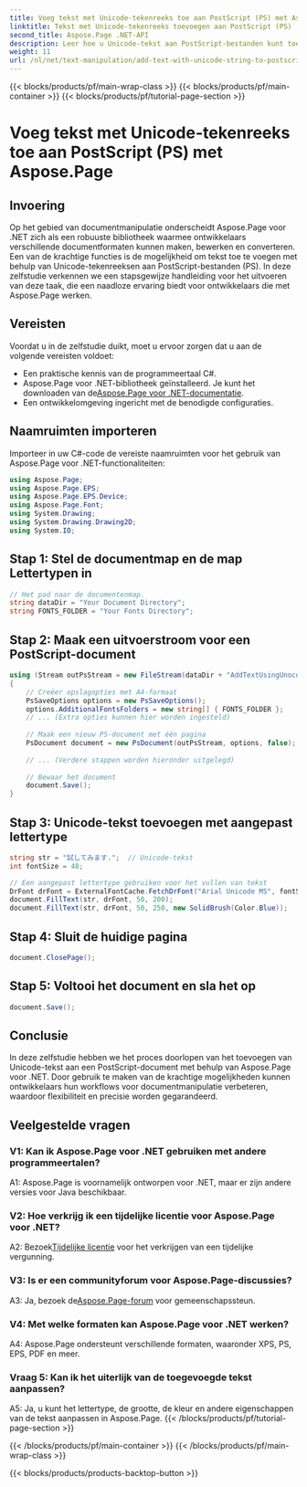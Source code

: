 ```yaml
---
title: Voeg tekst met Unicode-tekenreeks toe aan PostScript (PS) met Aspose.Page
linktitle: Tekst met Unicode-tekenreeks toevoegen aan PostScript (PS)
second_title: Aspose.Page .NET-API
description: Leer hoe u Unicode-tekst aan PostScript-bestanden kunt toevoegen met Aspose.Page voor .NET. Verbeter de documentmanipulatie met gemak.
weight: 11
url: /nl/net/text-manipulation/add-text-with-unicode-string-to-postscript-ps/
---
```


{{< blocks/products/pf/main-wrap-class >}}
{{< blocks/products/pf/main-container >}}
{{< blocks/products/pf/tutorial-page-section >}}

# Voeg tekst met Unicode-tekenreeks toe aan PostScript (PS) met Aspose.Page

## Invoering

Op het gebied van documentmanipulatie onderscheidt Aspose.Page voor .NET zich als een robuuste bibliotheek waarmee ontwikkelaars verschillende documentformaten kunnen maken, bewerken en converteren. Een van de krachtige functies is de mogelijkheid om tekst toe te voegen met behulp van Unicode-tekenreeksen aan PostScript-bestanden (PS). In deze zelfstudie verkennen we een stapsgewijze handleiding voor het uitvoeren van deze taak, die een naadloze ervaring biedt voor ontwikkelaars die met Aspose.Page werken.

## Vereisten

Voordat u in de zelfstudie duikt, moet u ervoor zorgen dat u aan de volgende vereisten voldoet:

- Een praktische kennis van de programmeertaal C#.
-  Aspose.Page voor .NET-bibliotheek geïnstalleerd. Je kunt het downloaden van de[Aspose.Page voor .NET-documentatie](https://reference.aspose.com/page/net/).
- Een ontwikkelomgeving ingericht met de benodigde configuraties.

## Naamruimten importeren

Importeer in uw C#-code de vereiste naamruimten voor het gebruik van Aspose.Page voor .NET-functionaliteiten:

```csharp
using Aspose.Page;
using Aspose.Page.EPS;
using Aspose.Page.EPS.Device;
using Aspose.Page.Font;
using System.Drawing;
using System.Drawing.Drawing2D;
using System.IO;
```

## Stap 1: Stel de documentmap en de map Lettertypen in

```csharp
// Het pad naar de documentenmap.
string dataDir = "Your Document Directory";
string FONTS_FOLDER = "Your Fonts Directory";
```

## Stap 2: Maak een uitvoerstroom voor een PostScript-document

```csharp
using (Stream outPsStream = new FileStream(dataDir + "AddTextUsingUnocodeString_outPS.ps", FileMode.Create))
{
    // Creëer opslagopties met A4-formaat
    PsSaveOptions options = new PsSaveOptions();
    options.AdditionalFontsFolders = new string[] { FONTS_FOLDER };
    // ... (Extra opties kunnen hier worden ingesteld)
    
    // Maak een nieuw PS-document met één pagina
    PsDocument document = new PsDocument(outPsStream, options, false);
    
    // ... (Verdere stappen worden hieronder uitgelegd)
    
    // Bewaar het document
    document.Save();
}
```

## Stap 3: Unicode-tekst toevoegen met aangepast lettertype

```csharp
string str = "試してみます.";  // Unicode-tekst
int fontSize = 48;

// Een aangepast lettertype gebruiken voor het vullen van tekst
DrFont drFont = ExternalFontCache.FetchDrFont("Arial Unicode MS", fontSize, FontStyle.Regular);
document.FillText(str, drFont, 50, 200);
document.FillText(str, drFont, 50, 250, new SolidBrush(Color.Blue));
```

## Stap 4: Sluit de huidige pagina

```csharp
document.ClosePage();
```

## Stap 5: Voltooi het document en sla het op

```csharp
document.Save();
```

## Conclusie

In deze zelfstudie hebben we het proces doorlopen van het toevoegen van Unicode-tekst aan een PostScript-document met behulp van Aspose.Page voor .NET. Door gebruik te maken van de krachtige mogelijkheden kunnen ontwikkelaars hun workflows voor documentmanipulatie verbeteren, waardoor flexibiliteit en precisie worden gegarandeerd.

## Veelgestelde vragen

### V1: Kan ik Aspose.Page voor .NET gebruiken met andere programmeertalen?

A1: Aspose.Page is voornamelijk ontworpen voor .NET, maar er zijn andere versies voor Java beschikbaar.

### V2: Hoe verkrijg ik een tijdelijke licentie voor Aspose.Page voor .NET?

 A2: Bezoek[Tijdelijke licentie](https://purchase.aspose.com/temporary-license/) voor het verkrijgen van een tijdelijke vergunning.

### V3: Is er een communityforum voor Aspose.Page-discussies?

 A3: Ja, bezoek de[Aspose.Page-forum](https://forum.aspose.com/c/page/39) voor gemeenschapssteun.

### V4: Met welke formaten kan Aspose.Page voor .NET werken?

A4: Aspose.Page ondersteunt verschillende formaten, waaronder XPS, PS, EPS, PDF en meer.

### Vraag 5: Kan ik het uiterlijk van de toegevoegde tekst aanpassen?

A5: Ja, u kunt het lettertype, de grootte, de kleur en andere eigenschappen van de tekst aanpassen in Aspose.Page.
{{< /blocks/products/pf/tutorial-page-section >}}

{{< /blocks/products/pf/main-container >}}
{{< /blocks/products/pf/main-wrap-class >}}

{{< blocks/products/products-backtop-button >}}
